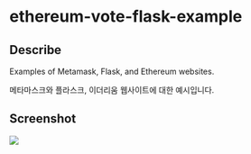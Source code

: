 # ethereum-vote-flask-example

## Describe
Examples of Metamask, Flask, and Ethereum websites.

메타마스크와 플라스크, 이더리움 웹사이트에 대한 예시입니다.

## Screenshot
<img src='screenshot.png'>